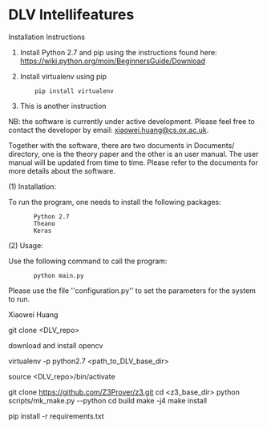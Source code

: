 # DLV Intellifeatures

Installation Instructions

1. Install Python 2.7 and pip using the instructions found here: https://wiki.python.org/moin/BeginnersGuide/Download
2. Install virtualenv using pip

           pip install virtualenv

3. This is another instruction

NB: the software is currently under active development. Please feel free to contact the developer by email: xiaowei.huang@cs.ox.ac.uk.

Together with the software, there are two documents in Documents/ directory, one is the theory paper and the other is an user manual. The user manual will be updated from time to time. Please refer to the documents for more details about the software.

(1) Installation:

To run the program, one needs to install the following packages:

           Python 2.7
           Theano
           Keras

(2) Usage:

Use the following command to call the program:

           python main.py

Please use the file ''configuration.py'' to set the parameters for the system to run.



Xiaowei Huang

git clone <DLV_repo>

download and install opencv

virtualenv -p python2.7 <path_to_DLV_base_dir>

source <DLV_repo>/bin/activate

git clone https://github.com/Z3Prover/z3.git
cd <z3_base_dir>
python scripts/mk_make.py --python
cd build
make -j4
make install

pip install -r requirements.txt
